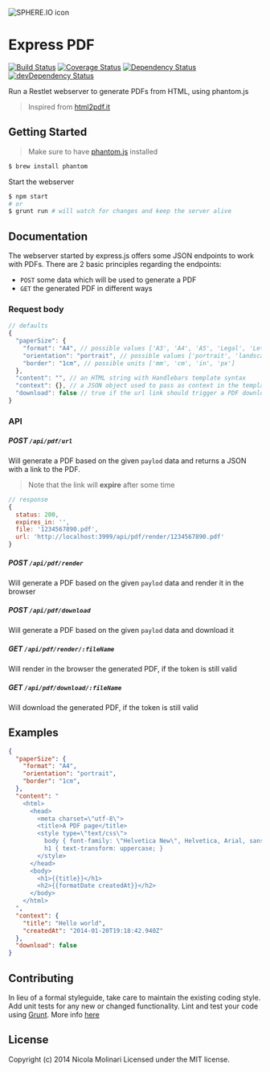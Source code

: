 ![SPHERE.IO icon](https://admin.sphere.io/assets/images/sphere_logo_rgb_long.png)

# Express PDF

[![Build Status](https://travis-ci.org/sphereio/sphere-express-pdf.svg?branch=master)](https://travis-ci.org/sphereio/sphere-express-pdf) [![Coverage Status](https://coveralls.io/repos/sphereio/sphere-express-pdf/badge.png?branch=master)](https://coveralls.io/r/sphereio/sphere-express-pdf?branch=master) [![Dependency Status](https://david-dm.org/sphereio/sphere-express-pdf.svg?theme=shields.io)](https://david-dm.org/sphereio/sphere-express-pdf) [![devDependency Status](https://david-dm.org/sphereio/sphere-express-pdf/dev-status.svg?theme=shields.io)](https://david-dm.org/sphereio/sphere-express-pdf#info=devDependencies)

Run a Restlet webserver to generate PDFs from HTML, using phantom.js

> Inspired from [html2pdf.it](https://github.com/Muscula/html2pdf.it)

## Getting Started

> Make sure to have [phantom.js](http://phantomjs.org/) installed

```bash
$ brew install phantom
```

Start the webserver

```bash
$ npm start
# or
$ grunt run # will watch for changes and keep the server alive
```

## Documentation
The webserver started by express.js offers some JSON endpoints to work with PDFs.
There are 2 basic principles regarding the endpoints:

- `POST` some data which will be used to generate a PDF
- `GET` the generated PDF in different ways

### Request body
```javascript
// defaults
{
  "paperSize": {
    "format": "A4", // possible values ['A3', 'A4', 'A5', 'Legal', 'Letter', 'Tabloid']
    "orientation": "portrait", // possible values ['portrait', 'landscape']
    "border": "1cm", // possible units ['mm', 'cm', 'in', 'px']
  },
  "content": "", // an HTML string with Handlebars template syntax
  "context": {}, // a JSON object used to pass as context in the template
  "download": false // true if the url link should trigger a PDF download, otherwise it will be rendered in the browser
}
```

### API

##### POST `/api/pdf/url`
Will generate a PDF based on the given `paylod` data and returns a JSON with a
link to the PDF.
> Note that the link will **expire** after some time

```javascript
// response
{
  status: 200,
  expires_in: '',
  file: '1234567890.pdf',
  url: 'http://localhost:3999/api/pdf/render/1234567890.pdf'
}
```

##### POST `/api/pdf/render`
Will generate a PDF based on the given `paylod` data and render it in the browser

##### POST `/api/pdf/download`
Will generate a PDF based on the given `paylod` data and download it

##### GET `/api/pdf/render/:fileName`
Will render in the browser the generated PDF, if the token is still valid

##### GET `/api/pdf/download/:fileName`
Will download the generated PDF, if the token is still valid


## Examples

```json
{
  "paperSize": {
    "format": "A4",
    "orientation": "portrait",
    "border": "1cm",
  },
  "content": "
    <html>
      <head>
        <meta charset=\"utf-8\">
        <title>A PDF page</title>
        <style type=\"text/css\">
          body { font-family: \"Helvetica New\", Helvetica, Arial, sans-serif; font-size: 12px; }
          h1 { text-transform: uppercase; }
        </style>
      </head>
      <body>
        <h1>{{title}}</h1>
        <h2>{{formatDate createdAt}}</h2>
      </body>
    </html>
  ",
  "context": {
    "title": "Hello world",
    "createdAt": "2014-01-20T19:18:42.940Z"
  },
  "download": false
}
```

## Contributing
In lieu of a formal styleguide, take care to maintain the existing coding style. Add unit tests for any new or changed functionality. Lint and test your code using [Grunt](http://gruntjs.com/).
More info [here](CONTRIBUTING.md)

## License
Copyright (c) 2014 Nicola Molinari
Licensed under the MIT license.
